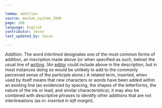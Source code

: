 ```yaml
---

lemma: addition
source: meulen_system_1999
page: 206
language: English
contributor: Jesse
last_updated_by: Jesse

---
```

_Addition._ The word _interlined_ designates one of the most common forms of addition, an
inscription made above (or when specified as such, below) the usual line of [writing](writingProduct.html). (An [editor](editor.html)
could include above in the description, but in most instances doing so would be unlikely to add to
the commonly perceived sense of the participle alone.) A related term, inserted, when used by
itself means that new characters or words have been added within an existing line (as evidenced
by spacing, the shapes of the letterforms, the nature of the ink or lead, and similar
characteristics); it may also be combined with descriptive phrases to identify other additions that
are not interlineations (as in: _inserted in left margin_).
